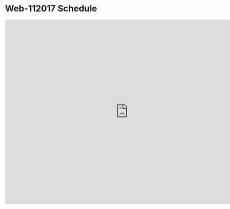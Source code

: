 # Web-112017 Schedule
<iframe src="https://calendar.google.com/calendar/embed?src=flatironschool.com_u21q3okq14cf5vib3fjbco8te4%40group.calendar.google.com&ctz=America/New_York" style="border: 0" width="800" height="600" frameborder="0" scrolling="no"></iframe>
